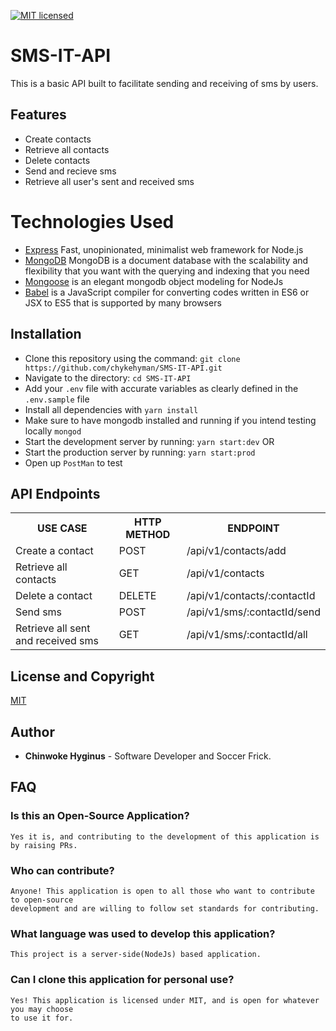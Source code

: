 [![MIT licensed](https://img.shields.io/badge/license-MIT-blue.svg)](https://raw.githubusercontent.com/hyperium/hyper/master/LICENSE)
# SMS-IT-API
This is a basic API built to facilitate sending and receiving of sms by users.

## Features
- Create contacts
- Retrieve all contacts
- Delete contacts
- Send and recieve sms
- Retrieve all user's sent and received sms

# Technologies Used
- [Express](https://expressjs.com/) Fast, unopinionated, minimalist web framework for Node.js
- [MongoDB](https://www.mongodb.com) MongoDB is a document database with the scalability and flexibility that you want with the querying and indexing that you need
- [Mongoose](https://mongoosejs.com/) is an elegant mongodb object modeling for NodeJs
- [Babel](https://babeljs.io/) is a JavaScript compiler for converting codes written in ES6 or JSX to ES5 that is supported by many browsers

## Installation
- Clone this repository using the command:
 ```git clone https://github.com/chykehyman/SMS-IT-API.git```
- Navigate to the directory:
  ```cd SMS-IT-API```
- Add your ```.env``` file with accurate variables as clearly defined in the `.env.sample` file
- Install all dependencies with ```yarn install```
- Make sure to have mongodb installed and running if you intend testing locally
  ```mongod```
- Start the development server by running:
  ```yarn start:dev``` OR
- Start the production server by running:
  ```yarn start:prod```
- Open up `PostMan` to test

## API Endpoints

<table>
<tr><th>USE CASE</th><th>HTTP METHOD</th><th>ENDPOINT</th></tr>
<tr><td>Create a contact</td> <td>POST</td>  <td>/api/v1/contacts/add</td></tr>

<tr><td>Retrieve all contacts</td> <td>GET</td>  <td>/api/v1/contacts</td></tr>

<tr><td>Delete a contact</td> <td>DELETE</td>  <td>/api/v1/contacts/:contactId</td></tr>

<tr><td>Send sms</td> <td>POST</td> <td>/api/v1/sms/:contactId/send</td></tr>

<tr><td>Retrieve all sent and received sms</td> <td>GET</td> <td>/api/v1/sms/:contactId/all</td></tr>
</table>

## License and Copyright
[MIT](LICENSE)

## Author
* **Chinwoke Hyginus** - Software Developer and Soccer Frick.

## FAQ

### Is this an Open-Source Application?

```
Yes it is, and contributing to the development of this application is by raising PRs.
```

### Who can contribute?

```
Anyone! This application is open to all those who want to contribute to open-source 
development and are willing to follow set standards for contributing.
```

### What language was used to develop this application?

```
This project is a server-side(NodeJs) based application.
```

### Can I clone this application for personal use?

```
Yes! This application is licensed under MIT, and is open for whatever you may choose 
to use it for.
```
